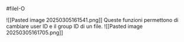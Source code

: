 #fileI-O

![[Pasted image 20250305161541.png]]
Queste funzioni permettono di cambiare user ID e il group ID di un file.
![[Pasted image 20250305161705.png]]
